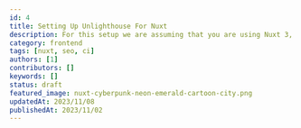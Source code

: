 ```yaml
---
id: 4
title: Setting Up Unlighthouse For Nuxt
description: For this setup we are assuming that you are using Nuxt 3, Typescript and supabase-js.
category: frontend
tags: [nuxt, seo, ci]
authors: [1]
contributors: []
keywords: []
status: draft
featured_image: nuxt-cyberpunk-neon-emerald-cartoon-city.png
updatedAt: 2023/11/08
publishedAt: 2023/11/02
---
```

